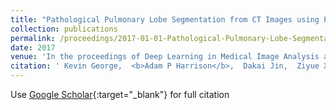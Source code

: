 ```yaml
---
title: "Pathological Pulmonary Lobe Segmentation from CT Images using Progressive Holistically Nested Neural Networks and Random Walker"
collection: publications
permalink: /proceedings/2017-01-01-Pathological-Pulmonary-Lobe-Segmentation-from-CT-Images-using-Progressive-Holistically-Nested-Neural-Networks-and-Random-Walker
date: 2017
venue: 'In the proceedings of Deep Learning in Medical Image Analysis and Multimodal Learning for Clinical Decision Support'
citation: ' Kevin George,  <b>Adam P Harrison</b>,  Dakai Jin,  Ziyue Xu,  Daniel J Mollura, &quot;Pathological Pulmonary Lobe Segmentation from CT Images using Progressive Holistically Nested Neural Networks and Random Walker.&quot; In the proceedings of Deep Learning in Medical Image Analysis and Multimodal Learning for Clinical Decision Support, 2017.'
---
```

Use [Google Scholar](https://scholar.google.com/scholar?q=Pathological+Pulmonary+Lobe+Segmentation+from+CT+Images+using+Progressive+Holistically+Nested+Neural+Networks+and+Random+Walker){:target="_blank"} for full citation